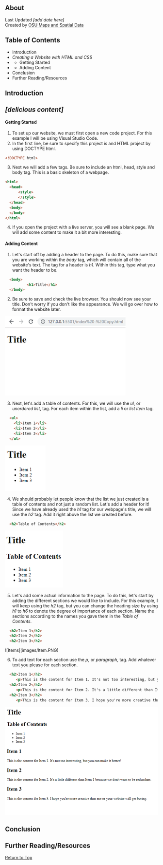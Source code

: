 ## About
Last Updated *[add date here]*   
Created by [OSU Maps and Spatial Data](https://info.library.okstate.edu/map-room)


## Table of Contents
- Introduction 
- *Creating a Website with HTML and CSS*
- - Getting Started
- - Adding Content
- Conclusion
- Further Reading/Resources

## Introduction

## *[delicious content]*

#### Getting Started
1. To set up our website, we must first open a new code project. For this example I will be using Visual Studio Code.
2. In the first line, be sure to specify this project is and HTML project by using DOCTYPE html.
  ```html
  <!DOCTYPE html>
  ```
  3. Next we will add a few tags. Be sure to include an html, head, style and body tag. This is a basic skeleton of a webpage.
  ```html 
  <html>
    <head>
        <style>
        </style>
    </head>
    <body>
    </body>
  </html>
  ```
  4. If you open the project with a live server, you will see a blank page. We will add some content to make it a bit more interesting.

#### Adding Content
1. Let's start off by adding a header to the page. To do this, make sure that you are working within the *body* tag, which will contain all of the website's text. The tag for a header is *h1*. Within this tag, type what you want the header to be. 
  ```html
    <body>
            <h1>Title</h1>
    </body>
  ```
  2. Be sure to save and check the live browser. You should now see your title. Don't worry if you don't like the appearance. We will go over how to format the website later.
  
  ![Title](images/Title.PNG)
  
  3. Next, let's add a table of contents. For this, we will use the *ul*, or *unordered list*, tag. For each item within the list, add a *li* or *list item* tag.
  ```html
    <ul>
      <li>Item 1</li>
      <li>Item 2</li>
      <li>Item 3</li>
    </ul>
  ```
  
  ![Unordered List](images/List.PNG)
  
  4. We should probably let people know that the list we just created is a table of contents and not just a random list. Let's add a header for it! Since we have already used the *h1* tag for our webpage's title, we will use the *h2* tag. Add it right above the list we created before. 
  ```html
    <h2>Table of Contents</h2>
  ```
  
  ![Table of Contents](images/Toc.PNG)
  
  5. Let's add some actual information to the page. To do this, let's start by adding the different sections we would like to include. For this example, I will keep using the *h2* tag, but you can change the heading size by using *h1* to *h6* to denote the degree of importance of each section. Name the sections according to the names you gave them in the *Table of Contents*.
  ```html
    <h2>Item 1</h2>
    <h2>Item 2</h2>
    <h2>Item 3</h2>
  ```
  
  ![Items[(images/Item.PNG)
  
  6. To add text for each section use the *p*, or *paragraph*, tag. Add whatever text you please for each section.
  ```html
    <h2>Item 1</h2>
       <p>This is the content for Item 1. It's not too interesting, but you can make it better!</p>
    <h2>Item 2</h2>
       <p>This is the content for Item 2. It's a little different than Item 1 because we don't want to be redundant.</p>
    <h2>Item 3</h2>
       <p>This is the content for Item 3. I hope you're more creative than me or your website will get boring.</p>
  ```
  
  ![Item Content](images/ItemContent.PNG)
  
## Conclusion

## Further Reading/Resources


[Return to Top](#about)
